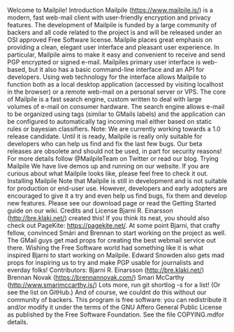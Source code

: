 Welcome to Mailpile! Introduction Mailpile (https://www.mailpile.is/) is a modern, fast web-mail client with user-friendly encryption and privacy features. The development of Mailpile is funded by a large community of backers and all code related to the project is and will be released under an OSI approved Free Software license. Mailpile places great emphasis on providing a clean, elegant user interface and pleasant user experience. In particular, Mailpile aims to make it easy and convenient to receive and send PGP encrypted or signed e-mail. Mailpiles primary user interface is web-based, but it also has a basic command-line interface and an API for developers. Using web technology for the interface allows Mailpile to function both as a local desktop application (accessed by visiting localhost in the browser) or a remote web-mail on a personal server or VPS. The core of Mailpile is a fast search engine, custom written to deal with large volumes of e-mail on consumer hardware. The search engine allows e-mail to be organized using tags (similar to GMails labels) and the application can be configured to automatically tag incoming mail either based on static rules or bayesian classifiers. Note: We are currently working towards a 1.0 release candidate. Until it is ready, Mailpile is really only suitable for developers who can help us find and fix the last few bugs. Our beta releases are obsolete and should not be used, in part for security reasons! For more details follow @MailpileTeam on Twitter or read our blog. Trying Mailpile We have live demos up and running on our website. If you are curious about what Mailpile looks like, please feel free to check it out. Installing Mailpile Note that Mailpile is still in development and is not suitable for production or end-user use. However, developers and early adopters are encouraged to give it a try and even help us find bugs, fix them and develop new features. Please see our download page or read the Getting Started guide on our wiki. Credits and License Bjarni R. Einarsson (http://bre.klaki.net/) created this! If you think its neat, you should also check out PageKite: https://pagekite.net/. At some point Bjarni, that crafty fellow, convinced Smári and Brennan to start working on the project as well. The GMail guys get mad props for creating the best webmail service out there. Wishing the Free Software world had something like it is what inspired Bjarni to start working on Mailpile. Edward Snowden also gets mad props for inspiring us to try and make PGP usable for journalists and everday folks! Contributors: Bjarni R. Einarsson (http://bre.klaki.net/) Brennan Novak (https://brennannovak.com/) Smari McCarthy (http://www.smarimccarthy.is/) Lots more, run git shortlog -s for a list! (Or see the list on GitHub.) And of course, we couldnt do this without our community of backers. This program is free software: you can redistribute it and/or modify it under the terms of the GNU Affero General Public License as published by the Free Software Foundation. See the file COPYING.mdfor details.
